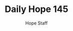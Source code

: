 ---
image: /assets/img/daily-hope-default-artwork.png
title: Daily Hope 145
number: 145
categories:
  - Daily Hope
author: Hope Staff
notes: Daily Hope 145
embed: >-
  <iframe style="border-radius:12px" src="https://open.spotify.com/embed/episode/6MfjONhXmkiIAZPyKPEaBe?utm_source=generator" width="100%" height="352" frameBorder="0" allowfullscreen="" allow="autoplay; clipboard-write; encrypted-media; fullscreen; picture-in-picture" loading="lazy"></iframe>
---